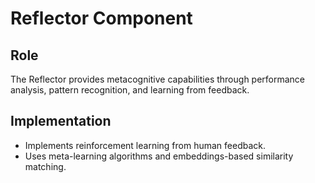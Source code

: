 # Reflector Component

## Role
The Reflector provides metacognitive capabilities through performance analysis, pattern recognition, and learning from feedback.

## Implementation
- Implements reinforcement learning from human feedback.
- Uses meta-learning algorithms and embeddings-based similarity matching. 